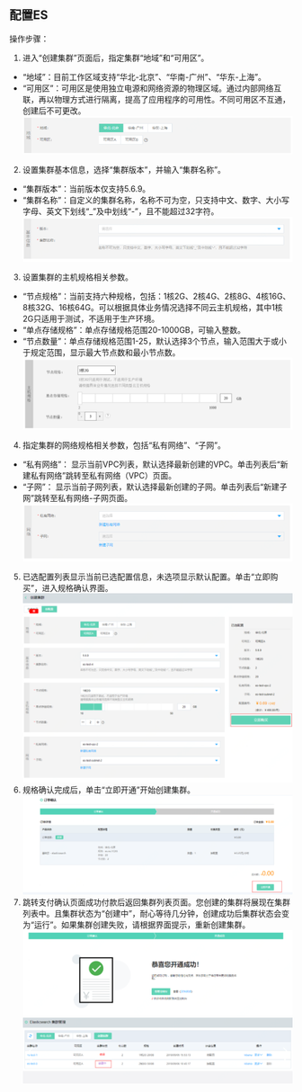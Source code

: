 ## 配置ES
操作步骤：</br>
1. 进入“创建集群”页面后，指定集群“地域”和“可用区”。</br>
* “地域”：目前工作区域支持“华北-北京”、“华南-广州”、“华东-上海”。</br>
* “可用区”：可用区是使用独立电源和网络资源的物理区域。通过内部网络互联，再以物理方式进行隔离，提高了应用程序的可用性。不同可用区不互通，创建后不可更改。</br> 
 ![查询1](https://github.com/jdcloudcom/cn/blob/Elasticsearch/image/Internet-Middleware/JCS%20for%20Elasticsearch/配置ES-01.png)
2. 设置集群基本信息，选择“集群版本”，并输入“集群名称”。</br>
* “集群版本”：当前版本仅支持5.6.9。</br>
* “集群名称”：自定义的集群名称，名称不可为空，只支持中文、数字、大小写字母、英文下划线“_”及中划线“-”，且不能超过32字符。</br>
 ![查询1](https://github.com/jdcloudcom/cn/blob/Elasticsearch/image/Internet-Middleware/JCS%20for%20Elasticsearch/配置ES-02.png)
3. 设置集群的主机规格相关参数。</br>
* “节点规格”：当前支持六种规格，包括：1核2G、2核4G、2核8G、4核16G、8核32G、16核64G。可以根据具体业务情况选择不同云主机规格，其中1核2G只适用于测试，不适用于生产环境。</br>
* “单点存储规格”：单点存储规格范围20-1000GB，可输入整数。</br>
* “节点数量”：单点存储规格范围1-25，默认选择3个节点，输入范围大于或小于规定范围，显示最大节点数和最小节点数。</br>
  ![查询1](https://github.com/jdcloudcom/cn/blob/Elasticsearch/image/Internet-Middleware/JCS%20for%20Elasticsearch/配置ES-031.png)
4. 指定集群的网络规格相关参数，包括“私有网络”、“子网”。</br>
* “私有网络”： 显示当前VPC列表，默认选择最新创建的VPC。单击列表后“新建私有网络”跳转至私有网络（VPC）页面。</br>
* “子网”： 显示当前子网列表，默认选择最新创建的子网。单击列表后“新建子网”跳转至私有网络-子网页面。</br>
  ![查询1](https://github.com/jdcloudcom/cn/blob/Elasticsearch/image/Internet-Middleware/JCS%20for%20Elasticsearch/配置ES-04.png)
5. 已选配置列表显示当前已选配置信息，未选项显示默认配置。单击“立即购买”，进入规格确认界面。</br>
  ![查询1](https://github.com/jdcloudcom/cn/blob/Elasticsearch/image/Internet-Middleware/JCS%20for%20Elasticsearch/配置ES-05.png)
6. 规格确认完成后，单击“立即开通”开始创建集群。</br>
  ![查询1](https://github.com/jdcloudcom/cn/blob/Elasticsearch/image/Internet-Middleware/JCS%20for%20Elasticsearch/配置ES-06.png)
7. 跳转支付确认页面成功付款后返回集群列表页面。您创建的集群将展现在集群列表中。且集群状态为“创建中”，耐心等待几分钟，创建成功后集群状态会变为“运行”。如果集群创建失败，请根据界面提示，重新创建集群。</br>
  ![查询1](https://github.com/jdcloudcom/cn/blob/Elasticsearch/image/Internet-Middleware/JCS%20for%20Elasticsearch/配置ES-07.png)
  ![查询1](https://github.com/jdcloudcom/cn/blob/Elasticsearch/image/Internet-Middleware/JCS%20for%20Elasticsearch/配置ES-08.png)
